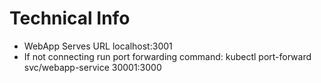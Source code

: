 

# Technical Info
- WebApp Serves URL localhost:3001
- If not connecting run port forwarding command: kubectl port-forward svc/webapp-service 30001:3000